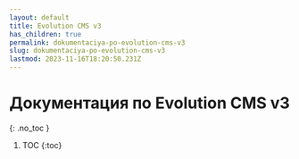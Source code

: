 ```yaml
---
layout: default
title: Evolution CMS v3
has_children: true
permalink: dokumentaciya-po-evolution-cms-v3
slug: dokumentaciya-po-evolution-cms-v3
lastmod: 2023-11-16T18:20:50.231Z
---
```


# Документация по Evolution CMS v3
{: .no_toc }

1. TOC
{:toc}
